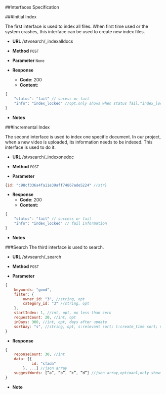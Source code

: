 ##Interfaces Specification 

###Initial Index

The first interface is used to index all files. When first time used or the system crashes, this interface can be used to create new index files.
* **URL**
/stvsearch/_indexalldocs

* **Method**
`POST`

* **Parameter**
`None`

* **Response**
    * **Code:** 200
    * **Content:**
```js
{
    "status": "fail" // sucess or fail
    "info": "index_locked" //opt,only shows when status fail."index_locked" means there is another index writer writing the index.
}
```



* **Notes**


###Incremental Index

The second interface is used to index one specific document. In our project, when a new video is uploaded, its information needs to be indexed. This interface is used to do it.

* **URL**
/stvsearch/_indexonedoc

* **Method**
`POST`

* **Parameter**
```js
{id: "c98cf336a4fa11e39aff74867ade5224" //str}
```

* **Response**
    * **Code:** 200
    * **Content:**
```js
{
    "status": "fail" // success or fail
    "info": "index_locked" // fail information
}
```

* **Notes**

###Search
The third interface is used to search.

* **URL**
/stvsearch/_search

* **Method**
`POST`

* **Parameter**
```js
{
    keywords: "good",
    filter: {
        owner_id: "3", //string, opt
        category_id: "3" //string, opt
    },
    startIndex: 1, //int, opt, no less than zero
    requestCount: 20, //int, opt
    inDays: 300, //int, opt, days after update
    sortWay: "s", //string, opt, s:relevant sort; t:create_time sort; v:watch_count sort;
}
```

* **Response**
```js
{
    reponseCount: 30, //int
    data: [{
            id: "sfada"
        }, ...] //json array
    suggestWords: [“a”, ”b”, ”c”, ”d”] //json array,optioanl,only shows when responseCount < 3
}
```
* **Note**
